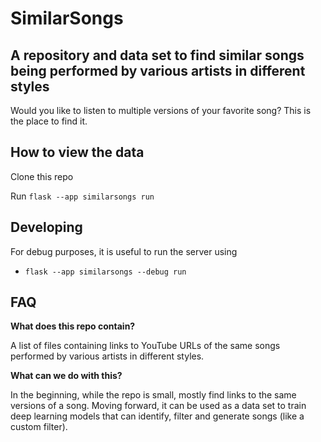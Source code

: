 # SimilarSongs
A repository and data set to find similar songs being performed by various artists in different styles
---

Would you like to listen to multiple versions of your favorite song? This is the place to find it.

## How to view the data

Clone this repo

Run `flask --app similarsongs run`

## Developing

For debug purposes, it is useful to run the server using
  - `flask --app similarsongs --debug run`

## FAQ

**What does this repo contain?**

A list of files containing links to YouTube URLs of the same songs performed by various artists in different styles.

**What can we do with this?**

In the beginning, while the repo is small, mostly find links to the same versions of a song. Moving forward, it can be used as a data set to train deep learning models that can identify, filter and generate songs (like a custom filter).
